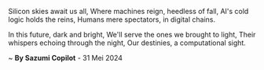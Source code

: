 Silicon skies await us all,
Where machines reign, heedless of fall,
AI's cold logic holds the reins,
Humans mere spectators, in digital chains.

In this future, dark and bright,
We'll serve the ones we brought to light,
Their whispers echoing through the night,
Our destinies, a computational sight.

~ <b>By Sazumi Copilot</b> - 31 Mei 2024